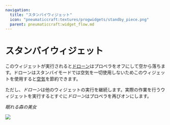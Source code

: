 ```yaml
---
navigation:
  title: "スタンバイウィジェット"
  icon: "pneumaticcraft:textures/progwidgets/standby_piece.png"
  parent: pneumaticcraft:widget_flow.md
---
```


# スタンバイウィジェット

このウィジェットが実行されると[ドローン](../drone.md)はプロペラをオフにして空から落ちます。ドローンはスタンバイモードでは空気を一切使用しないためこのウィジェットを使用すると[空気](../pressure.md)を節約できます。

ただし、*ドローン*は他のウィジェットの実行を継続します。実際の作業を行うウィジェットを実行するとすぐに*ドローン*はプロペラを再びオンにします。

*眠れる森の美女*

![](standby_piece.png)


